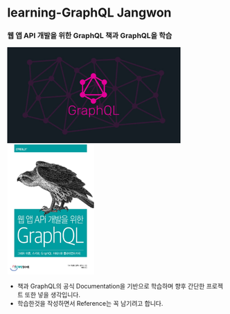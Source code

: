 # learning-GraphQL Jangwon

### 웹 앱 API 개발을 위한 GraphQL 책과 GraphQL을 학습


<div style="flex">
    <img width="400" src="./img/GraphQL.png">
    <img width="200" height="300" src="./img/graph.jpeg">
</div>


* 책과 GraphQL의 공식 Documentation을 기반으로 학습하며 향후 간단한 프로젝트 또한 넣을 생각입니다. 
* 학습한것을 작성하면서 Reference는 꼭 남기려고 합니다.

